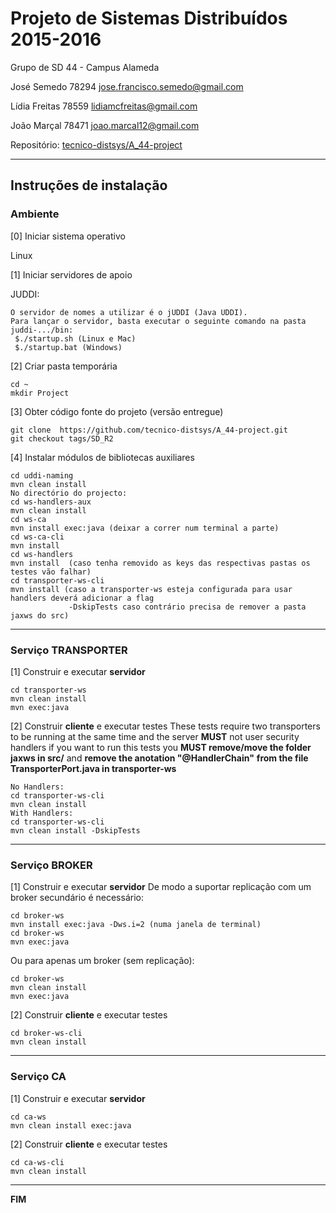 # Projeto de Sistemas Distribuídos 2015-2016 #

Grupo de SD 44 - Campus Alameda

José Semedo   78294 jose.francisco.semedo@gmail.com

Lídia Freitas 78559 lidiamcfreitas@gmail.com

João Marçal   78471 joao.marcal12@gmail.com


Repositório:
[tecnico-distsys/A_44-project](https://github.com/tecnico-distsys/A_44-project)

-------------------------------------------------------------------------------

## Instruções de instalação 


### Ambiente

[0] Iniciar sistema operativo

Linux


[1] Iniciar servidores de apoio

JUDDI:
```
O servidor de nomes a utilizar é o jUDDI (Java UDDI).
Para lançar o servidor, basta executar o seguinte comando na pasta juddi-.../bin:
 $./startup.sh (Linux e Mac)
 $./startup.bat (Windows)
```


[2] Criar pasta temporária

```
cd ~
mkdir Project
```


[3] Obter código fonte do projeto (versão entregue)

```
git clone  https://github.com/tecnico-distsys/A_44-project.git
git checkout tags/SD_R2
```


[4] Instalar módulos de bibliotecas auxiliares

```
cd uddi-naming
mvn clean install
No directório do projecto:
cd ws-handlers-aux
mvn clean install
cd ws-ca
mvn install exec:java (deixar a correr num terminal a parte)
cd ws-ca-cli
mvn install
cd ws-handlers
mvn install  (caso tenha removido as keys das respectivas pastas os testes vão falhar)
cd transporter-ws-cli
mvn install (caso a transporter-ws esteja configurada para usar handlers deverá adicionar a flag 
             -DskipTests caso contrário precisa de remover a pasta jaxws do src)

```

-------------------------------------------------------------------------------

### Serviço TRANSPORTER

[1] Construir e executar **servidor**

```
cd transporter-ws
mvn clean install
mvn exec:java
```

[2] Construir **cliente** e executar testes
These tests require two transporters to be running at the same time and the server **MUST** not user security handlers
if you want to run this tests you **MUST remove/move the folder jaxws in src/** and **remove the anotation "@HandlerChain"**
**from the file TransporterPort.java in transporter-ws**

```
No Handlers:
cd transporter-ws-cli
mvn clean install
With Handlers:
cd transporter-ws-cli
mvn clean install -DskipTests
```



-------------------------------------------------------------------------------

### Serviço BROKER

[1] Construir e executar **servidor**
De modo a suportar replicação com um broker secundário é necessário:
```
cd broker-ws
mvn install exec:java -Dws.i=2 (numa janela de terminal)
cd broker-ws
mvn exec:java
```

Ou para apenas um broker (sem replicação):
```
cd broker-ws
mvn clean install
mvn exec:java
```


[2] Construir **cliente** e executar testes

```
cd broker-ws-cli
mvn clean install
```


-------------------------------------------------------------------------------

### Serviço CA

[1] Construir e executar **servidor**

```
cd ca-ws
mvn clean install exec:java
```

[2] Construir **cliente** e executar testes

```
cd ca-ws-cli
mvn clean install
```

-------------------------------------------------------------------------------
**FIM**
